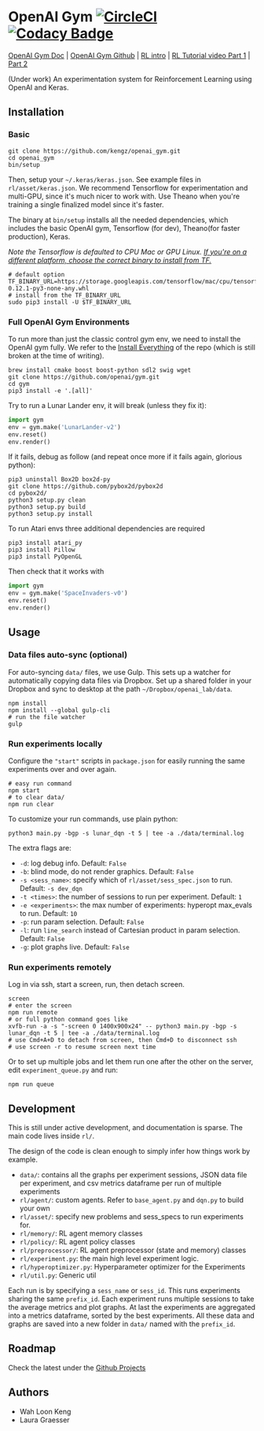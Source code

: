 # OpenAI Gym [![CircleCI](https://circleci.com/gh/kengz/openai_gym.svg?style=shield)](https://circleci.com/gh/kengz/openai_gym) [![Codacy Badge](https://api.codacy.com/project/badge/Grade/a0e6bbbb6c4845ccaab2db9aecfecbb0)](https://www.codacy.com/app/kengzwl/openai_gym?utm_source=github.com&amp;utm_medium=referral&amp;utm_content=kengz/openai_gym&amp;utm_campaign=Badge_Grade)

[OpenAI Gym Doc](https://gym.openai.com/docs) | [OpenAI Gym Github](https://github.com/openai/gym) | [RL intro](https://gym.openai.com/docs/rl) | [RL Tutorial video Part 1](https://youtu.be/qBhLoeijgtA) | [Part 2](https://youtu.be/wNSlZJGdodE)

(Under work) An experimentation system for Reinforcement Learning using OpenAI and Keras.


## Installation

### Basic

```shell
git clone https://github.com/kengz/openai_gym.git
cd openai_gym
bin/setup
```

Then, setup your `~/.keras/keras.json`. See example files in `rl/asset/keras.json`. We recommend Tensorflow for experimentation and multi-GPU, since it's much nicer to work with. Use Theano when you're training a single finalized model since it's faster.

The binary at `bin/setup` installs all the needed dependencies, which includes the basic OpenAI gym, Tensorflow (for dev), Theano(for faster production), Keras.

*Note the Tensorflow is defaulted to CPU Mac or GPU Linux. [If you're on a different platform, choose the correct binary to install from TF.](https://www.tensorflow.org/get_started/os_setup#pip_installation)*

```shell
# default option
TF_BINARY_URL=https://storage.googleapis.com/tensorflow/mac/cpu/tensorflow-0.12.1-py3-none-any.whl
# install from the TF_BINARY_URL
sudo pip3 install -U $TF_BINARY_URL
```

### Full OpenAI Gym Environments

To run more than just the classic control gym env, we need to install the OpenAI gym fully. We refer to the [Install Everything](https://github.com/openai/gym#installing-everything) of the repo (which is still broken at the time of writing).

```shell
brew install cmake boost boost-python sdl2 swig wget
git clone https://github.com/openai/gym.git
cd gym
pip3 install -e '.[all]'
```

Try to run a Lunar Lander env, it will break (unless they fix it):
```python
import gym
env = gym.make('LunarLander-v2')
env.reset()
env.render()
```

If it fails, debug as follow (and repeat once more if it fails again, glorious python):

```shell
pip3 uninstall Box2D box2d-py
git clone https://github.com/pybox2d/pybox2d
cd pybox2d/
python3 setup.py clean
python3 setup.py build
python3 setup.py install
```

To run Atari envs three additional dependencies are required

```shell
pip3 install atari_py
pip3 install Pillow
pip3 install PyOpenGL
```

Then check that it works with
```python
import gym
env = gym.make('SpaceInvaders-v0')
env.reset()
env.render()
```

## Usage

### Data files auto-sync (optional)

For auto-syncing `data/` files, we use Gulp. This sets up a watcher for automatically copying data files via Dropbox. Set up a shared folder in your Dropbox and sync to desktop at the path `~/Dropbox/openai_lab/data`.

```shell
npm install
npm install --global gulp-cli
# run the file watcher
gulp
```

### Run experiments locally

Configure the `"start"` scripts in `package.json` for easily running the same experiments over and over again.

```shell
# easy run command
npm start
# to clear data/
npm run clear
```

To customize your run commands, use plain python:

```shell
python3 main.py -bgp -s lunar_dqn -t 5 | tee -a ./data/terminal.log
```

The extra flags are:

- `-d`: log debug info. Default: `False`
- `-b`: blind mode, do not render graphics. Default: `False`
- `-s <sess_name>`: specify which of `rl/asset/sess_spec.json` to run. Default: `-s dev_dqn`
- `-t <times>`: the number of sessions to run per experiment. Default: `1`
- `-e <experiments>`: the max number of experiments: hyperopt max_evals to run. Default: `10`
- `-p`: run param selection. Default: `False`
- `-l`: run `line_search` instead of Cartesian product in param selection. Default: `False`
- `-g`: plot graphs live. Default: `False`

### Run experiments remotely

Log in via ssh, start a screen, run, then detach screen.

```shell
screen
# enter the screen
npm run remote
# or full python command goes like
xvfb-run -a -s "-screen 0 1400x900x24" -- python3 main.py -bgp -s lunar_dqn -t 5 | tee -a ./data/terminal.log
# use Cmd+A+D to detach from screen, then Cmd+D to disconnect ssh
# use screen -r to resume screen next time
```

Or to set up multiple jobs and let them run one after the other on the server, edit `experiment_queue.py` and run:

```shell
npm run queue
```


## Development

This is still under active development, and documentation is sparse. The main code lives inside `rl/`.

The design of the code is clean enough to simply infer how things work by example.

- `data/`: contains all the graphs per experiment sessions, JSON data file per experiment, and csv metrics dataframe per run of multiple experiments
- `rl/agent/`: custom agents. Refer to `base_agent.py` and `dqn.py` to build your own
- `rl/asset/`: specify new problems and sess_specs to run experiments for.
- `rl/memory/`: RL agent memory classes
- `rl/policy/`: RL agent policy classes
- `rl/preprocessor/`: RL agent preprocessor (state and memory) classes
- `rl/experiment.py`: the main high level experiment logic.
- `rl/hyperoptimizer.py`: Hyperparameter optimizer for the Experiments
- `rl/util.py`: Generic util

Each run is by specifying a `sess_name` or `sess_id`. This runs experiments sharing the same `prefix_id`. Each experiment runs multiple sessions to take the average metrics and plot graphs. At last the experiments are aggregated into a metrics dataframe, sorted by the best experiments. All these data and graphs are saved into a new folder in `data/` named with the `prefix_id`.


## Roadmap

Check the latest under the [Github Projects](https://github.com/kengz/openai_gym/projects)

## Authors

- Wah Loon Keng
- Laura Graesser
